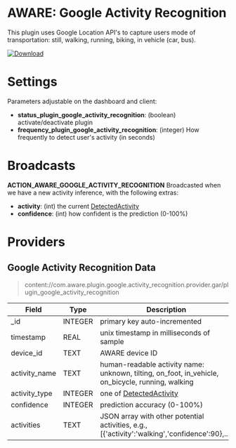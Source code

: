 AWARE: Google Activity Recognition
=========================================

This plugin uses Google Location API's to capture users mode of transportation: still, walking, running, biking, in vehicle (car, bus).

[ ![Download](https://api.bintray.com/packages/denzilferreira/com.awareframework/com.aware.plugin.google.activity_recognition/images/download.svg) ](https://bintray.com/denzilferreira/com.awareframework/com.aware.plugin.google.activity_recognition/_latestVersion)

# Settings
Parameters adjustable on the dashboard and client: 
- **status_plugin_google_activity_recognition**: (boolean) activate/deactivate plugin
- **frequency_plugin_google_activity_recognition**: (integer) How frequently to detect user's activity (in seconds)

# Broadcasts
**ACTION_AWARE_GOOGLE_ACTIVITY_RECOGNITION**
Broadcasted when we have a new activity inference, with the following extras:
- **activity**: (int) the current [DetectedActivity](https://developers.google.com/android/reference/com/google/android/gms/location/DetectedActivity)
- **confidence**: (int) how confident is the prediction (0-100%)

# Providers
##  Google Activity Recognition Data
> content://com.aware.plugin.google.activity_recognition.provider.gar/plugin_google_activity_recognition

Field | Type | Description
----- | ---- | -----------
_id | INTEGER | primary key auto-incremented
timestamp | REAL | unix timestamp in milliseconds of sample
device_id | TEXT | AWARE device ID
activity_name | TEXT | human-readable activity name: unknown, tilting, on_foot, in_vehicle, on_bicycle, running, walking
activity_type	| INTEGER | one of [DetectedActivity](https://developers.google.com/android/reference/com/google/android/gms/location/DetectedActivity)
confidence | INTEGER |	prediction accuracy (0-100%)
activities | TEXT | JSON array with other potential activities, e.g., [{'activity':'walking','confidence':90},...]

